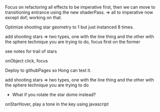 Focus on refactoring all effects to be imperative first, then we can move to transitioning entrance using the new shaderPass. => all to imperative now except dof; working on that.

Optimize shooting star geometry to 1 but just instanced 8 times.

add shooting stars => two types, one with the line thing and the other with the sphere technique you are trying to do, focus first on the former

see notes for trail of stars

onObject click, focus

Deploy to githubPages so Hong can test it.

add shooting stars => two types, one with the line thing and the other with the sphere technique you are trying to do

- What if you rotate the star dome instead?

onStarHover, play a tone in the key using javascript
